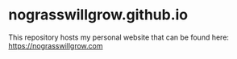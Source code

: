 # nograsswillgrow.github.io

This repository hosts my personal website that can be found here: https://nograsswillgrow.com
